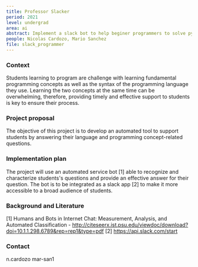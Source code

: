 ```yaml
---
title: Professor Slacker
period: 2021
level: undergrad 
area: ai
abstract: Implement a slack bot to help beginer programmers to solve python programming questions
people: Nicolas Cardozo, Mario Sanchez 
file: slack_programmer
---
```


### Context

Students learning to program are challenge with learning fundamental programming concepts as well as the syntax of the programming language they use. Learning the two concepts at the same time can be overwhelming, therefore, providing timely and effective support to students is key to ensure their process.

### Project proposal

The objective of this project is to develop an automated tool to support students by answering their language and programming concept-related questions.

### Implementation plan

The project will use an automated service bot [1] able to recognize and characterize students's questions and provide an effective answer for their question. The bot is to be integrated as a slack app [2] to make it more accessible to a broad audience of students.

### Background and Literature

[1] Humans and Bots in Internet Chat: Measurement,
Analysis, and Automated Classification - http://citeseerx.ist.psu.edu/viewdoc/download?doi=10.1.1.298.6789&rep=rep1&type=pdf
[2] https://api.slack.com/start

### Contact

n.cardozo
mar-san1